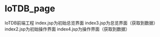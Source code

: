 # IoTDB_page
IoTDB前端工程
index.jsp为初始总览界面
index3.jsp为总览界面（获取到数据）
index2.jsp为初始操作界面
index4.jsp为操作界面（获取到数据）